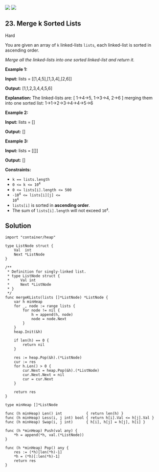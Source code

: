 [![](https://img.shields.io/github/stars/javadev/LeetCode-in-All?label=Stars&style=flat-square)](https://github.com/javadev/LeetCode-in-All)
[![](https://img.shields.io/github/forks/javadev/LeetCode-in-All?label=Fork%20me%20on%20GitHub%20&style=flat-square)](https://github.com/javadev/LeetCode-in-All/fork)

## 23\. Merge k Sorted Lists

Hard

You are given an array of `k` linked-lists `lists`, each linked-list is sorted in ascending order.

_Merge all the linked-lists into one sorted linked-list and return it._

**Example 1:**

**Input:** lists = \[\[1,4,5],[1,3,4],[2,6]]

**Output:** [1,1,2,3,4,4,5,6]

**Explanation:** The linked-lists are: [ 1->4->5, 1->3->4, 2->6 ] merging them into one sorted list: 1->1->2->3->4->4->5->6 

**Example 2:**

**Input:** lists = []

**Output:** [] 

**Example 3:**

**Input:** lists = \[\[]]

**Output:** [] 

**Constraints:**

*   `k == lists.length`
*   <code>0 <= k <= 10<sup>4</sup></code>
*   `0 <= lists[i].length <= 500`
*   <code>-10<sup>4</sup> <= lists[i][j] <= 10<sup>4</sup></code>
*   `lists[i]` is sorted in **ascending order**.
*   The sum of `lists[i].length` will not exceed <code>10<sup>4</sup></code>.

## Solution

```golang
import "container/heap"

type ListNode struct {
	Val  int
	Next *ListNode
}

/**
 * Definition for singly-linked list.
 * type ListNode struct {
 *     Val int
 *     Next *ListNode
 * }
 */
func mergeKLists(lists []*ListNode) *ListNode {
	var h minHeap
	for _, node := range lists {
		for node != nil {
			h = append(h, node)
			node = node.Next
		}
	}
	heap.Init(&h)

	if len(h) == 0 {
		return nil
	}

	res := heap.Pop(&h).(*ListNode)
	cur := res
	for h.Len() > 0 {
		cur.Next = heap.Pop(&h).(*ListNode)
		cur.Next.Next = nil
		cur = cur.Next
	}

	return res
}

type minHeap []*ListNode

func (h minHeap) Len() int           { return len(h) }
func (h minHeap) Less(i, j int) bool { return h[i].Val <= h[j].Val }
func (h minHeap) Swap(i, j int)      { h[i], h[j] = h[j], h[i] }

func (h *minHeap) Push(val any) {
	*h = append(*h, val.(*ListNode))
}

func (h *minHeap) Pop() any {
	res := (*h)[len(*h)-1]
	*h = (*h)[:len(*h)-1]
	return res
}
```
